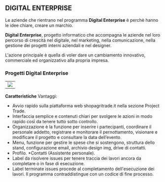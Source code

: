## DIGITAL ENTERPRISE
Le aziende che rientrano nel programma **Digital Enterprise** è perchè hanno le idee chiare, creare un marchio. 

**Digital Enterprise**, progetto informatico che accompagna le aziende nel loro percorso di crescità nel digitale, nel marketing, nella comunicazione, nella gestione dei progetti interni aziendali e nel designer. 

L'azione principale è quella di voler dare un cambiamento innovativo, commerciale ed organizzativo alla propria impresa. 

### Progetti Digital Enterprise
<table>
    <tr><td><img src="https://shopagritrade.it/wp-content/uploads/2019/11/AgriTrade-CLOUD%C3%A0.png"></td></tr>
</table>

**Caratteristiche**
Vantaggi:
* Avvio rapido sulla piattaforma web shopagritrade.it nella sezione Project Trade.
* Interfaccia semplice e contenuti chiari per svolgere le azioni in modo rapido così da tenere tutto sotto controllo.
* Organizzazione è la funzione per inserire i partecipanti, coordinare il personale addetto, registrare e monitorare il pernottamento, visionare e modificare il progetto e consultare la data dell’evento.
* Menu, funzione per gestire le spese che si sostengono, struttura dello stand, configurazione email, archivio design img, drive di contatti.
* Profilo. *Contatti (Assistente personale).
* Label da risolvere issues per tenere traccia dei lavori ancora da completare o in fase di esecuzione. 
* Label terminate issues procede al completamento dell'esecuzione dei lavori. Il programma contraddistingue con un codice di fine processo.
